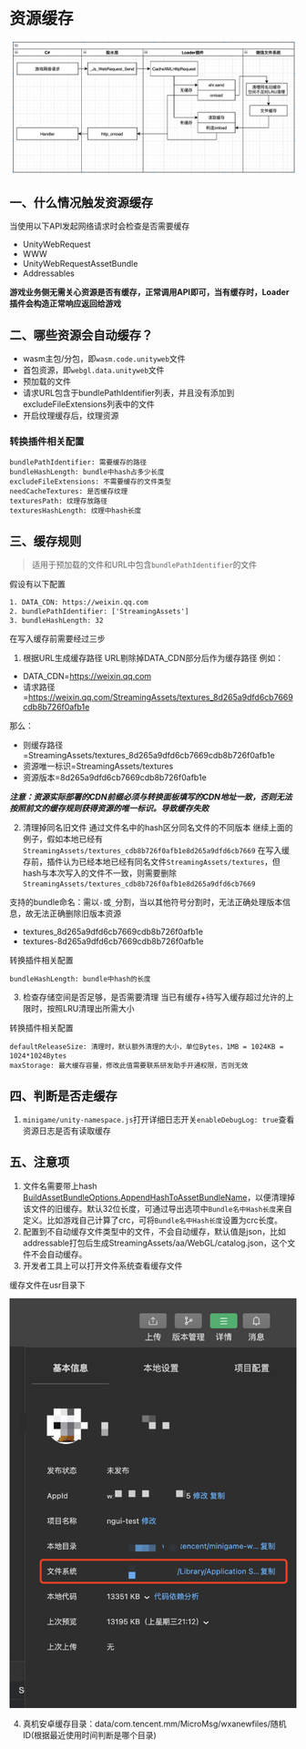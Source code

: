 # 资源缓存

<img src="../image/file_cache.png" />

## 一、什么情况触发资源缓存
当使用以下API发起网络请求时会检查是否需要缓存
- UnityWebRequest
- WWW
- UnityWebRequestAssetBundle
- Addressables

**游戏业务侧无需关心资源是否有缓存，正常调用API即可，当有缓存时，Loader插件会构造正常响应返回给游戏**

## 二、哪些资源会自动缓存？
- wasm主包/分包，即`wasm.code.unityweb`文件
- 首包资源，即`webgl.data.unityweb`文件
- 预加载的文件
- 请求URL包含于bundlePathIdentifier列表，并且没有添加到excludeFileExtensions列表中的文件
- 开启纹理缓存后，纹理资源


### 转换插件相关配置
```
bundlePathIdentifier: 需要缓存的路径
bundleHashLength: bundle中hash占多少长度
excludeFileExtensions: 不需要缓存的文件类型
needCacheTextures: 是否缓存纹理
texturesPath: 纹理存放路径
texturesHashLength: 纹理中hash长度
```

## 三、缓存规则
> 适用于预加载的文件和URL中包含`bundlePathIdentifier`的文件

假设有以下配置
```
1. DATA_CDN: https://weixin.qq.com
2. bundlePathIdentifier: ['StreamingAssets']
3. bundleHashLength: 32
```

在写入缓存前需要经过三步
1. 根据URL生成缓存路径
URL剔除掉DATA_CDN部分后作为缓存路径
例如：
- DATA_CDN=https://weixin.qq.com
- 请求路径=https://weixin.qq.com/StreamingAssets/textures_8d265a9dfd6cb7669cdb8b726f0afb1e

那么：
- 则缓存路径=StreamingAssets/textures_8d265a9dfd6cb7669cdb8b726f0afb1e
- 资源唯一标识=StreamingAssets/textures
- 资源版本=8d265a9dfd6cb7669cdb8b726f0afb1e

***注意：资源实际部署的CDN前缀必须与转换面板填写的CDN地址一致，否则无法按照前文的缓存规则获得资源的唯一标识。导致缓存失败***

2. 清理掉同名旧文件
通过文件名中的hash区分同名文件的不同版本
继续上面的例子，假如本地已经有`StreamingAssets/textures_cdb8b726f0afb1e8d265a9dfd6cb7669`
在写入缓存前，插件认为已经本地已经有同名文件`StreamingAssets/textures`，但hash与本次写入的文件不一致，则需要删除`StreamingAssets/textures_cdb8b726f0afb1e8d265a9dfd6cb7669`

支持的bundle命名：需以`-`或`_`分割，当以其他符号分割时，无法正确处理版本信息，故无法正确删除旧版本资源
- textures_8d265a9dfd6cb7669cdb8b726f0afb1e
- textures-8d265a9dfd6cb7669cdb8b726f0afb1e

转换插件相关配置
```
bundleHashLength: bundle中hash的长度
```
3. 检查存储空间是否足够，是否需要清理
当已有缓存+待写入缓存超过允许的上限时，按照LRU清理出所需大小

转换插件相关配置
```
defaultReleaseSize: 清理时，默认额外清理的大小，单位Bytes，1MB = 1024KB = 1024*1024Bytes
maxStorage: 最大缓存容量，修改此值需要联系研发助手开通权限，否则无效
```

## 四、判断是否走缓存
1. `minigame/unity-namespace.js`打开详细日志开关`enableDebugLog: true`查看资源日志是否有读取缓存

## 五、注意项
1. 文件名需要带上hash [BuildAssetBundleOptions.AppendHashToAssetBundleName](https://docs.unity3d.com/ScriptReference/BuildAssetBundleOptions.AppendHashToAssetBundleName.html)，以便清理掉该文件的旧缓存。默认32位长度，可通过导出选项中`Bundle名中Hash长度`来自定义。比如游戏自己计算了crc，可将`Bundle名中Hash长度`设置为crc长度。
2. 配置到不自动缓存文件类型中的文件，不会自动缓存，默认值是json，比如addressable打包后生成StreamingAssets/aa/WebGL/catalog.json，这个文件不会自动缓存。
3. 开发者工具上可以打开文件系统查看缓存文件

缓存文件在usr目录下

<img src='../image/cache_path.png'>

4. 真机安卓缓存目录：data/com.tencent.mm/MicroMsg/wxanewfiles/随机ID(根据最近使用时间判断是哪个目录)
